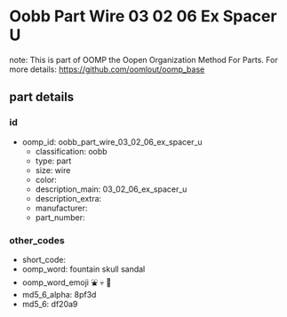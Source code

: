 # Oobb Part Wire 03 02 06 Ex Spacer U  

note: This is part of OOMP the Oopen Organization Method For Parts. For more details: https://github.com/oomlout/oomp_base

##  part details





### id
* oomp_id: oobb_part_wire_03_02_06_ex_spacer_u
  * classification: oobb
  * type: part
  * size: wire
  * color: 
  * description_main: 03_02_06_ex_spacer_u
  * description_extra: 
  * manufacturer: 
  * part_number: 

### other_codes
* short_code: 
* oomp_word: fountain skull sandal
* oomp_word_emoji :fountain: :skull: :sandal:
* md5_6_alpha: 8pf3d
* md5_6: df20a9